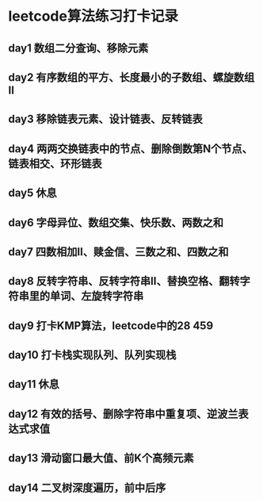 # leetcode算法练习打卡记录
## day1 数组二分查询、移除元素
## day2 有序数组的平方、长度最小的子数组、螺旋数组Ⅱ
## day3 移除链表元素、设计链表、反转链表
## day4 两两交换链表中的节点、删除倒数第N个节点、链表相交、环形链表
## day5 休息
## day6 字母异位、数组交集、快乐数、两数之和
## day7 四数相加Ⅱ、赎金信、三数之和、四数之和
## day8 反转字符串、反转字符串Ⅱ、替换空格、翻转字符串里的单词、左旋转字符串
## day9 打卡KMP算法，leetcode中的28 459
## day10 打卡栈实现队列、队列实现栈
## day11 休息
## day12 有效的括号、删除字符串中重复项、逆波兰表达式求值
## day13 滑动窗口最大值、前K个高频元素
## day14 二叉树深度遍历，前中后序
